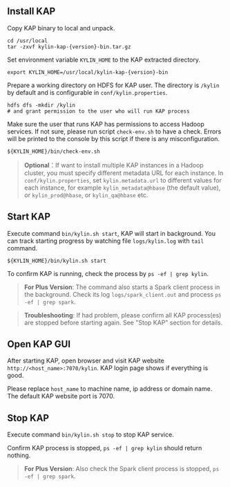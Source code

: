 ## Install KAP

Copy KAP binary to local and unpack.

```
cd /usr/local
tar -zxvf kylin-kap-{version}-bin.tar.gz
```

Set environment variable `KYLIN_HOME` to the KAP extracted directory.

```
export KYLIN_HOME=/usr/local/kylin-kap-{version}-bin
```

Prepare a working directory on HDFS for KAP user. The directory is `/kylin` by default and is configurable in `conf/kylin.properties`.

```
hdfs dfs -mkdir /kylin
# and grant permission to the user who will run KAP process
```

Make sure the user that runs KAP has permissions to access Hadoop services. If not sure, please run script `check-env.sh` to have a check. Errors will be printed to the console by this script if there is any misconfiguration.
```
${KYLIN_HOME}/bin/check-env.sh
```

> **Optional**：If want to install multiple KAP instances in a Hadoop cluster, you must specify different metadata URL for each instance. In `conf/kylin.properties`, set `kylin.metadata.url` to different values for each instance, for example `kylin_metadata@hbase` (the default value), or `kylin_prod@hbase`, or `kylin_qa@hbase` etc.

## Start KAP

Execute command `bin/kylin.sh start`, KAP will start in background. You can track starting progress by watching file `logs/kylin.log` with `tail` command.

```
${KYLIN_HOME}/bin/kylin.sh start
```

To confirm KAP is running, check the process by `ps -ef | grep kylin`.

> **For Plus Version**: The command also starts a Spark client process in the background. Check its log `logs/spark_client.out` and process `ps -ef | grep spark`.

> **Troubleshooting**: If had problem, please confirm all KAP process(es) are stopped before starting again. See "Stop KAP" section for details.

## Open KAP GUI

After starting KAP, open browser and visit KAP website `http://<host_name>:7070/kylin`. KAP login page shows if everything is good.

Please replace `host_name` to machine name, ip address or domain name. The default KAP website port is 7070.

## Stop KAP
Execute command `bin/kylin.sh stop` to stop KAP service.

Confirm KAP process is stopped, `ps -ef | grep kylin` should return nothing.

> **For Plus Version**: Also check the Spark client process is stopped, `ps -ef | grep spark`.